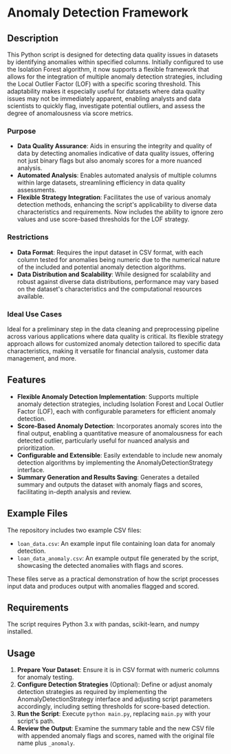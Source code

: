 # Anomaly Detection Framework

## Description

This Python script is designed for detecting data quality issues in datasets by identifying anomalies within specified columns. Initially configured to use the Isolation Forest algorithm, it now supports a flexible framework that allows for the integration of multiple anomaly detection strategies, including the Local Outlier Factor (LOF) with a specific scoring threshold. This adaptability makes it especially useful for datasets where data quality issues may not be immediately apparent, enabling analysts and data scientists to quickly flag, investigate potential outliers, and assess the degree of anomalousness via score metrics.

### Purpose

- **Data Quality Assurance**: Aids in ensuring the integrity and quality of data by detecting anomalies indicative of data quality issues, offering not just binary flags but also anomaly scores for a more nuanced analysis.
- **Automated Analysis**: Enables automated analysis of multiple columns within large datasets, streamlining efficiency in data quality assessments.
- **Flexible Strategy Integration**: Facilitates the use of various anomaly detection methods, enhancing the script's applicability to diverse data characteristics and requirements. Now includes the ability to ignore zero values and use score-based thresholds for the LOF strategy.

### Restrictions

- **Data Format**: Requires the input dataset in CSV format, with each column tested for anomalies being numeric due to the numerical nature of the included and potential anomaly detection algorithms.
- **Data Distribution and Scalability**: While designed for scalability and robust against diverse data distributions, performance may vary based on the dataset's characteristics and the computational resources available.

### Ideal Use Cases

Ideal for a preliminary step in the data cleaning and preprocessing pipeline across various applications where data quality is critical. Its flexible strategy approach allows for customized anomaly detection tailored to specific data characteristics, making it versatile for financial analysis, customer data management, and more.

## Features

- **Flexible Anomaly Detection Implementation**: Supports multiple anomaly detection strategies, including Isolation Forest and Local Outlier Factor (LOF), each with configurable parameters for efficient anomaly detection.
- **Score-Based Anomaly Detection**: Incorporates anomaly scores into the final output, enabling a quantitative measure of anomalousness for each detected outlier, particularly useful for nuanced analysis and prioritization.
- **Configurable and Extensible**: Easily extendable to include new anomaly detection algorithms by implementing the AnomalyDetectionStrategy interface.
- **Summary Generation and Results Saving**: Generates a detailed summary and outputs the dataset with anomaly flags and scores, facilitating in-depth analysis and review.

## Example Files

The repository includes two example CSV files:
- `loan_data.csv`: An example input file containing loan data for anomaly detection.
- `loan_data_anomaly.csv`: An example output file generated by the script, showcasing the detected anomalies with flags and scores.

These files serve as a practical demonstration of how the script processes input data and produces output with anomalies flagged and scored.

## Requirements

The script requires Python 3.x with pandas, scikit-learn, and numpy installed.

## Usage

1. **Prepare Your Dataset**: Ensure it is in CSV format with numeric columns for anomaly testing.
2. **Configure Detection Strategies** (Optional): Define or adjust anomaly detection strategies as required by implementing the AnomalyDetectionStrategy interface and adjusting script parameters accordingly, including setting thresholds for score-based detection.
3. **Run the Script**: Execute `python main.py`, replacing `main.py` with your script's path.
4. **Review the Output**: Examine the summary table and the new CSV file with appended anomaly flags and scores, named with the original file name plus `_anomaly`.
